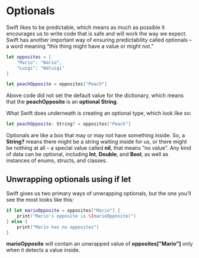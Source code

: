 # Optionals

Swift likes to be predictable, which means as much as possible it encourages us to write code that is safe and will work the way we expect. Swift has another important way of ensuring predictability called optionals – a word meaning “this thing might have a value or might not.”

```swift
let opposites = [
    "Mario": "Wario",
    "Luigi": "Waluigi"
]

let peachOpposite = opposites["Peach"]
```

Above code did not set the default value for the dictionary, which means that the **peachOpposite** is an **optional String**.

What Swift does underneath is creating an optional type, which look like so:

```swift
let peachOpposite: String? = opposites["Peach"]
```

Optionals are like a box that may or may not have something inside. So, a **String?** means there might be a string waiting inside for us, or there might be nothing at all – a special value called **nil**, that means “no value”. Any kind of data can be optional, including **Int**, **Double**, and **Bool**, as well as instances of enums, structs, and classes.

## Unwrapping optionals using if let

Swift gives us two primary ways of unwrapping optionals, but the one you’ll see the most looks like this:

```swift
if let marioOpposite = opposites["Mario"] {
    print("Mario's opposite is \(marioOpposite)")
} else {
    print("Mario has no opposites")
}
```

**marioOpposite** will contain an unwrapped value of **opposites["Mario"]** only when it detects a value inside.

